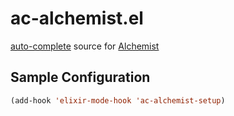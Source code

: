 # ac-alchemist.el

[auto-complete](https://github.com/auto-complete/auto-complete/) source for [Alchemist](https://github.com/tonini/alchemist.el)

## Sample Configuration

```lisp
(add-hook 'elixir-mode-hook 'ac-alchemist-setup)
```
